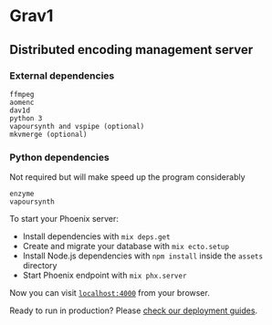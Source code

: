 # Grav1
## Distributed encoding management server

### External dependencies
```
ffmpeg
aomenc
dav1d
python 3
vapoursynth and vspipe (optional)
mkvmerge (optional)
```

### Python dependencies
Not required but will make speed up the program considerably
```
enzyme
vapoursynth
```

To start your Phoenix server:

  * Install dependencies with `mix deps.get`
  * Create and migrate your database with `mix ecto.setup`
  * Install Node.js dependencies with `npm install` inside the `assets` directory
  * Start Phoenix endpoint with `mix phx.server`

Now you can visit [`localhost:4000`](http://localhost:4000) from your browser.

Ready to run in production? Please [check our deployment guides](https://hexdocs.pm/phoenix/deployment.html).
